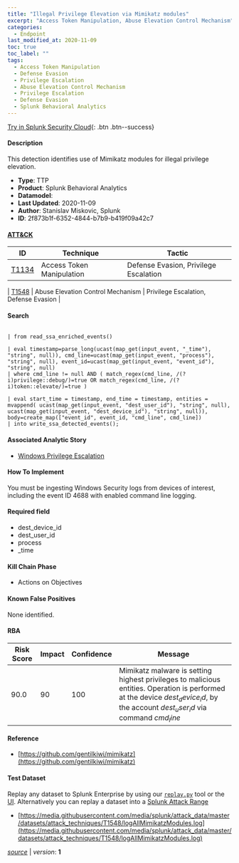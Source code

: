 ```yaml
---
title: "Illegal Privilege Elevation via Mimikatz modules"
excerpt: "Access Token Manipulation, Abuse Elevation Control Mechanism"
categories:
  - Endpoint
last_modified_at: 2020-11-09
toc: true
toc_label: ""
tags:
  - Access Token Manipulation
  - Defense Evasion
  - Privilege Escalation
  - Abuse Elevation Control Mechanism
  - Privilege Escalation
  - Defense Evasion
  - Splunk Behavioral Analytics
---
```




[Try in Splunk Security Cloud](https://www.splunk.com/en_us/cyber-security.html){: .btn .btn--success}

#### Description

This detection identifies use of Mimikatz modules for illegal privilege elevation.

- **Type**: TTP
- **Product**: Splunk Behavioral Analytics
- **Datamodel**: 
- **Last Updated**: 2020-11-09
- **Author**: Stanislav Miskovic, Splunk
- **ID**: 2f873b1f-6352-4844-b7b9-b419f09a42c7


#### [ATT&CK](https://attack.mitre.org/)

| ID          | Technique   | Tactic         |
| ----------- | ----------- |--------------- |
| [T1134](https://attack.mitre.org/techniques/T1134/) | Access Token Manipulation | Defense Evasion, Privilege Escalation |

| [T1548](https://attack.mitre.org/techniques/T1548/) | Abuse Elevation Control Mechanism | Privilege Escalation, Defense Evasion |

#### Search

```

| from read_ssa_enriched_events()

| eval timestamp=parse_long(ucast(map_get(input_event, "_time"), "string", null)), cmd_line=ucast(map_get(input_event, "process"), "string", null), event_id=ucast(map_get(input_event, "event_id"), "string", null) 
| where cmd_line != null AND ( match_regex(cmd_line, /(?i)privilege::debug/)=true OR match_regex(cmd_line, /(?i)token::elevate/)=true )

| eval start_time = timestamp, end_time = timestamp, entities = mvappend( ucast(map_get(input_event, "dest_user_id"), "string", null), ucast(map_get(input_event, "dest_device_id"), "string", null)), body=create_map(["event_id", event_id, "cmd_line", cmd_line]) 
| into write_ssa_detected_events();
```

#### Associated Analytic Story
* [Windows Privilege Escalation](/stories/windows_privilege_escalation)


#### How To Implement
You must be ingesting Windows Security logs from devices of interest, including the event ID 4688 with enabled command line logging.

#### Required field
* dest_device_id
* dest_user_id
* process
* _time


#### Kill Chain Phase
* Actions on Objectives


#### Known False Positives
None identified.


#### RBA

| Risk Score  | Impact      | Confidence   | Message      |
| ----------- | ----------- |--------------|--------------|
| 90.0 | 90 | 100 | Mimikatz malware is setting highest privileges to malicious entities. Operation is performed at the device $dest_device_id$, by the account $dest_user_id$ via command $cmd_line$ |




#### Reference

* [https://github.com/gentilkiwi/mimikatz](https://github.com/gentilkiwi/mimikatz)



#### Test Dataset
Replay any dataset to Splunk Enterprise by using our [`replay.py`](https://github.com/splunk/attack_data#using-replaypy) tool or the [UI](https://github.com/splunk/attack_data#using-ui).
Alternatively you can replay a dataset into a [Splunk Attack Range](https://github.com/splunk/attack_range#replay-dumps-into-attack-range-splunk-server)

* [https://media.githubusercontent.com/media/splunk/attack_data/master/datasets/attack_techniques/T1548/logAllMimikatzModules.log](https://media.githubusercontent.com/media/splunk/attack_data/master/datasets/attack_techniques/T1548/logAllMimikatzModules.log)



[*source*](https://github.com/splunk/security_content/tree/develop/detections/endpoint/illegal_privilege_elevation_via_mimikatz_modules.yml) \| *version*: **1**